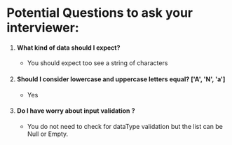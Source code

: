 
# Potential Questions to ask your interviewer:

  1. #### What kind of data should I expect?
       * You should expect too see a string of characters

  2. #### Should I consider lowercase and uppercase letters equal? ['A', 'N', 'a']
       * Yes

  3. #### Do I have worry about input validation ?
       * You do not need to check for dataType validation but the list can be Null or Empty.
